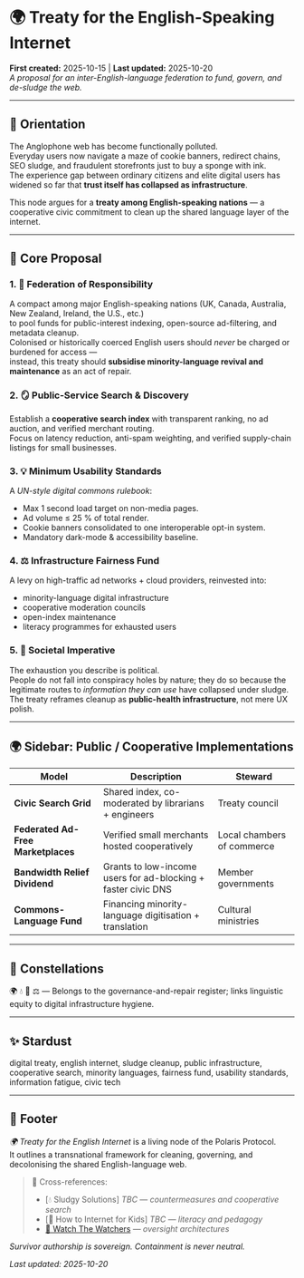 # 🌍 Treaty for the English-Speaking Internet  
**First created:** 2025-10-15 | **Last updated:** 2025-10-20  
*A proposal for an inter-English-language federation to fund, govern, and de-sludge the web.*

---

## 🧭 Orientation  
The Anglophone web has become functionally polluted.  
Everyday users now navigate a maze of cookie banners, redirect chains, SEO sludge, and fraudulent storefronts just to buy a sponge with ink.  
The experience gap between ordinary citizens and elite digital users has widened so far that **trust itself has collapsed as infrastructure**.

This node argues for a **treaty among English-speaking nations** — a cooperative civic commitment to clean up the shared language layer of the internet.

---

## 🧩 Core Proposal  

### 1.  🧱  Federation of Responsibility  
A compact among major English-speaking nations (UK, Canada, Australia, New Zealand, Ireland, the U.S., etc.)  
to pool funds for public-interest indexing, open-source ad-filtering, and metadata cleanup.  
Colonised or historically coerced English users should *never* be charged or burdened for access —  
instead, this treaty should **subsidise minority-language revival and maintenance** as an act of repair.

### 2.  🪞  Public-Service Search & Discovery  
Establish a **cooperative search index** with transparent ranking, no ad auction, and verified merchant routing.  
Focus on latency reduction, anti-spam weighting, and verified supply-chain listings for small businesses.  

### 3.  💡  Minimum Usability Standards  
A *UN-style digital commons rulebook*:  
- Max 1 second load target on non-media pages.  
- Ad volume ≤ 25 % of total render.  
- Cookie banners consolidated to one interoperable opt-in system.  
- Mandatory dark-mode & accessibility baseline.  

### 4.  ⚖️  Infrastructure Fairness Fund  
A levy on high-traffic ad networks + cloud providers, reinvested into:  
- minority-language digital infrastructure  
- cooperative moderation councils  
- open-index maintenance  
- literacy programmes for exhausted users  

### 5.  🧭  Societal Imperative  
The exhaustion you describe is political.  
People do not fall into conspiracy holes by nature; they do so because the legitimate routes to *information they can use* have collapsed under sludge.  
The treaty reframes cleanup as **public-health infrastructure**, not mere UX polish.

---

## 🌍 Sidebar: Public / Cooperative Implementations  

| Model | Description | Steward |
|-------|--------------|---------|
| **Civic Search Grid** | Shared index, co-moderated by librarians + engineers | Treaty council |
| **Federated Ad-Free Marketplaces** | Verified small merchants hosted cooperatively | Local chambers of commerce |
| **Bandwidth Relief Dividend** | Grants to low-income users for ad-blocking + faster civic DNS | Member governments |
| **Commons-Language Fund** | Financing minority-language digitisation + translation | Cultural ministries |

---

## 🌌 Constellations  
🌍 💧 🧿 ⚖️ — Belongs to the governance-and-repair register; links linguistic equity to digital infrastructure hygiene.

---

## ✨ Stardust  
digital treaty, english internet, sludge cleanup, public infrastructure, cooperative search, minority languages, fairness fund, usability standards, information fatigue, civic tech

---

## 🏮 Footer  

*🌍 Treaty for the English Internet* is a living node of the Polaris Protocol.  
It outlines a transnational framework for cleaning, governing, and decolonising the shared English-language web.  

> 📡 Cross-references:
> 
> - [💧 Sludgy Solutions] *TBC* — *countermeasures and cooperative search*  
> - [🧒 How to Internet for Kids] *TBC* — *literacy and pedagogy*  
> - [🧿 Watch The Watchers](../../🪄_Expression_Of_Norms/🧿_Watch_The_Watchers/README.md) — *oversight architectures*  

*Survivor authorship is sovereign. Containment is never neutral.*  

_Last updated: 2025-10-20_
